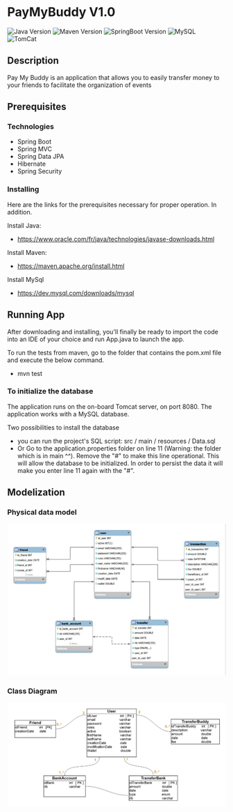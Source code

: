 PayMyBuddy  V1.0
========================
![Java Version](https://img.shields.io/badge/Java-1.8-blue)
![Maven Version](https://img.shields.io/badge/Maven-2.7.7-yellow)
![SpringBoot Version](https://img.shields.io/badge/Spring%20Boot-2.4.3-red)
![MySQL](https://img.shields.io/badge/MySQL--cyan)
![TomCat](https://img.shields.io/badge/TomCat:8080-9.0.41-brightgreen)

Description
------------
Pay My Buddy is an application that allows you to easily transfer money to your friends to facilitate the organization of events

## Prerequisites
### Technologies
- Spring Boot
- Spring MVC
- Spring Data JPA
- Hibernate
- Spring Security
### Installing

Here are the links for the prerequisites necessary for proper operation. In addition.
    
 Install Java:
* https://www.oracle.com/fr/java/technologies/javase-downloads.html

Install Maven:
* https://maven.apache.org/install.html

Install MySql
* https://dev.mysql.com/downloads/mysql

## Running App

After downloading and installing, you'll finally be ready to import the code into an IDE of your choice and run App.java to launch the app.

To run the tests from maven, go to the folder that contains the pom.xml file and execute the below command.

 * mvn test

### To initialize the database

The application runs on the on-board Tomcat server, on port 8080. The application works with a MySQL database.

Two possibilities to install the database
 * you can run the project's SQL script: src / main / resources / Data.sql
 * Or Go to the application.properties folder on line 11 (Warning: the folder which is in main ^^). 
   Remove the "#" to make this line operational. This will allow the database to be initialized.
   In order to persist the data it will make you enter line 11 again with the "#".


## Modelization
###  Physical data model
![MPD](MPD_PayMyBuddy.jpg)

###  Class Diagram
![Diagram](Diagram_PayMyBuddy.jpg)

